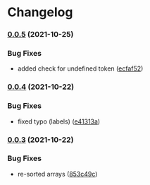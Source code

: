 # Changelog

### [0.0.5](https://www.github.com/OctopusDeploy/ocl.ts/compare/v0.0.4...v0.0.5) (2021-10-25)


### Bug Fixes

* added check for undefined token ([ecfaf52](https://www.github.com/OctopusDeploy/ocl.ts/commit/ecfaf52ce9d6628299332b153c72dcd25b4101a0))

### [0.0.4](https://www.github.com/OctopusDeploy/ocl.ts/compare/v0.0.3...v0.0.4) (2021-10-22)


### Bug Fixes

* fixed typo (labels) ([e41313a](https://www.github.com/OctopusDeploy/ocl.ts/commit/e41313aabef0c87155596d1fb6295017325550d0))

### [0.0.3](https://www.github.com/OctopusDeploy/ocl.ts/compare/v0.0.2...v0.0.3) (2021-10-22)


### Bug Fixes

* re-sorted arrays ([853c49c](https://www.github.com/OctopusDeploy/ocl.ts/commit/853c49c21931bf7f3e8a7a81f332bdc59af917a9))
